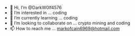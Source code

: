 - 👋 Hi, I’m @DarkW0lf4576
- 👀 I’m interested in ... coding
- 🌱 I’m currently learning ... coding
- 💞️ I’m looking to collaborate on ... crypto mining and coding
- 📫 How to reach me ... markofcain6969@hotmail.com

<!---
DarkW0lf4576/DarkW0lf4576 is a ✨ special ✨ repository because its `README.md` (this file) appears on your GitHub profile.
You can click the Preview link to take a look at your changes.
--->
